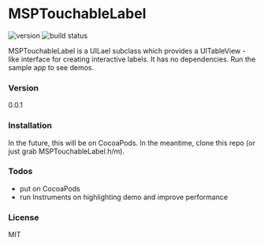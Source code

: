 # MSPTouchableLabel

![version](https://img.shields.io/badge/version-0.0.1-green.svg)
![build status](https://travis-ci.org/michaelpace/MSPTouchableLabel.svg)

MSPTouchableLabel is a UILael subclass which provides a UITableView -like interface for creating interactive labels. It has no dependencies. Run the sample app to see demos.

### Version

0.0.1

### Installation

In the future, this will be on CocoaPods. In the meantime, clone this repo (or just grab MSPTouchableLabel.h/m).

### Todos
 - put on CocoaPods
 - run Instruments on highlighting demo and improve performance

### License
MIT
